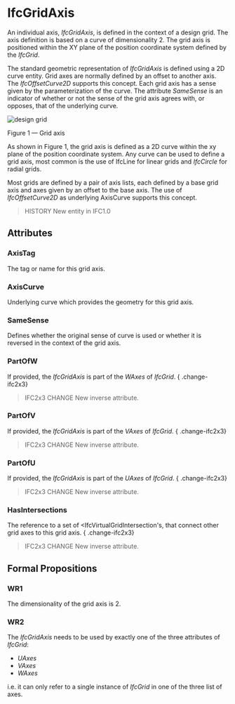 # IfcGridAxis

An individual axis, _IfcGridAxis_, is defined in the context of a design grid. The axis definition is based on a curve of dimensionality 2. The grid axis is positioned within the XY plane of the position coordinate system defined by the _IfcGrid_.
<!-- end of short definition -->

The standard geometric representation of _IfcGridAxis_ is defined using a 2D curve entity. Grid axes are normally defined by an offset to another axis. The _IfcOffsetCurve2D_ supports this concept. Each grid axis has a sense given by the parameterization of the curve. The attribute _SameSense_ is an indicator of whether or not the sense of the grid axis agrees with, or opposes, that of the underlying curve.

![design grid](../../../../figures/ifcgridaxis-layout1.gif)

Figure 1 — Grid axis

As shown in Figure 1, the grid axis is defined as a 2D curve within the xy plane of the position coordinate system. Any curve can be used to define a grid axis, most common is the use of IfcLine for linear grids and <em>IfcCircle</em> for radial grids.

Most grids are defined by a pair of axis lists, each defined by a base grid axis and axes given by an offset to the base axis. The use of <em>IfcOffsetCurve2D</em> as underlying AxisCurve supports this concept.

> HISTORY New entity in IFC1.0

## Attributes

### AxisTag
The tag or name for this grid axis.

### AxisCurve
Underlying curve which provides the geometry for this grid axis.

### SameSense
Defines whether the original sense of curve is used or whether it is reversed in the context of the grid axis.

### PartOfW
If provided, the _IfcGridAxis_ is part of the _WAxes_ of _IfcGrid_.
{ .change-ifc2x3}
> IFC2x3 CHANGE New inverse attribute.

### PartOfV
If provided, the _IfcGridAxis_ is part of the _VAxes_ of _IfcGrid_.
{ .change-ifc2x3}
> IFC2x3 CHANGE New inverse attribute.

### PartOfU
If provided, the _IfcGridAxis_ is part of the _UAxes_ of _IfcGrid_.
{ .change-ifc2x3}
> IFC2x3 CHANGE New inverse attribute.

### HasIntersections
The reference to a set of <IfcVirtualGridIntersection's, that connect other grid axes to this grid axis.
{ .change-ifc2x3}
> IFC2x3 CHANGE New inverse attribute.

## Formal Propositions

### WR1
The dimensionality of the grid axis is 2.

### WR2
The _IfcGridAxis_ needs to be used by exactly one of the three attributes of _IfcGrid_:
* _UAxes_
* _VAxes_
* _WAxes_


i.e. it can only refer to a single instance of _IfcGrid_ in one of the three list of axes.
